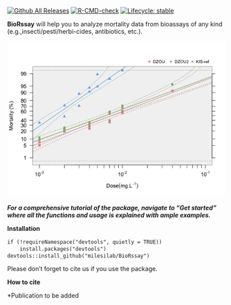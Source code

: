 <!-- badges: start -->

[![Github All
Releases](https://img.shields.io/github/downloads/milesilab/BioRssay/total.svg)]()
[![R-CMD-check](https://github.com/milesilab/BioRssay/workflows/R-CMD-check/badge.svg)](https://github.com/milesilab/BioRssay/actions)
[![Lifecycle:
stable](https://img.shields.io/badge/lifecycle-stable-brightgreen.svg)](https://www.tidyverse.org/lifecycle/#stable)
<!-- badges: end -->

**BioRssay** will help you to analyze mortality data from bioassays of
any kind (e.g.,insecti/pesti/herbi-cides, antibiotics, etc.).

![](README_files/figure-markdown_strict/unnamed-chunk-1-1.png)

***For a comprehensive tutorial of the package, navigate to “Get
started” where all the functions and usage is explained with ample
examples.***

**Installation**

    if (!requireNamespace("devtools", quietly = TRUE)) 
        install.packages("devtools") 
    devtools::install_github("milesilab/BioRssay")

Please don’t forget to cite us if you use the package.

**How to cite**

\*Publication to be added
